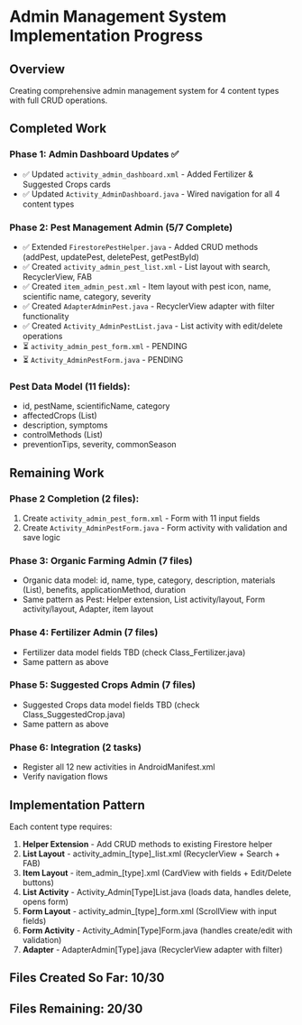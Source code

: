 # Admin Management System Implementation Progress

## Overview
Creating comprehensive admin management system for 4 content types with full CRUD operations.

## Completed Work

### Phase 1: Admin Dashboard Updates ✅
- ✅ Updated `activity_admin_dashboard.xml` - Added Fertilizer & Suggested Crops cards  
- ✅ Updated `Activity_AdminDashboard.java` - Wired navigation for all 4 content types

### Phase 2: Pest Management Admin (5/7 Complete)
- ✅ Extended `FirestorePestHelper.java` - Added CRUD methods (addPest, updatePest, deletePest, getPestById)
- ✅ Created `activity_admin_pest_list.xml` - List layout with search, RecyclerView, FAB
- ✅ Created `item_admin_pest.xml` - Item layout with pest icon, name, scientific name, category, severity
- ✅ Created `AdapterAdminPest.java` - RecyclerView adapter with filter functionality
- ✅ Created `Activity_AdminPestList.java` - List activity with edit/delete operations
- ⏳ `activity_admin_pest_form.xml` - PENDING
- ⏳ `Activity_AdminPestForm.java` - PENDING

### Pest Data Model (11 fields):
- id, pestName, scientificName, category
- affectedCrops (List<String>)
- description, symptoms
- controlMethods (List<String>)
- preventionTips, severity, commonSeason

## Remaining Work

### Phase 2 Completion (2 files):
1. Create `activity_admin_pest_form.xml` - Form with 11 input fields
2. Create `Activity_AdminPestForm.java` - Form activity with validation and save logic

### Phase 3: Organic Farming Admin (7 files)
- Organic data model: id, name, type, category, description, materials (List), benefits, applicationMethod, duration
- Same pattern as Pest: Helper extension, List activity/layout, Form activity/layout, Adapter, item layout

### Phase 4: Fertilizer Admin (7 files)  
- Fertilizer data model fields TBD (check Class_Fertilizer.java)
- Same pattern as above

### Phase 5: Suggested Crops Admin (7 files)
- Suggested Crops data model fields TBD (check Class_SuggestedCrop.java)
- Same pattern as above

### Phase 6: Integration (2 tasks)
- Register all 12 new activities in AndroidManifest.xml
- Verify navigation flows

## Implementation Pattern

Each content type requires:
1. **Helper Extension** - Add CRUD methods to existing Firestore helper
2. **List Layout** - activity_admin_[type]_list.xml (RecyclerView + Search + FAB)
3. **Item Layout** - item_admin_[type].xml (CardView with fields + Edit/Delete buttons)
4. **List Activity** - Activity_Admin[Type]List.java (loads data, handles delete, opens form)
5. **Form Layout** - activity_admin_[type]_form.xml (ScrollView with input fields)
6. **Form Activity** - Activity_Admin[Type]Form.java (handles create/edit with validation)
7. **Adapter** - AdapterAdmin[Type].java (RecyclerView adapter with filter)

## Files Created So Far: 10/30
## Files Remaining: 20/30

